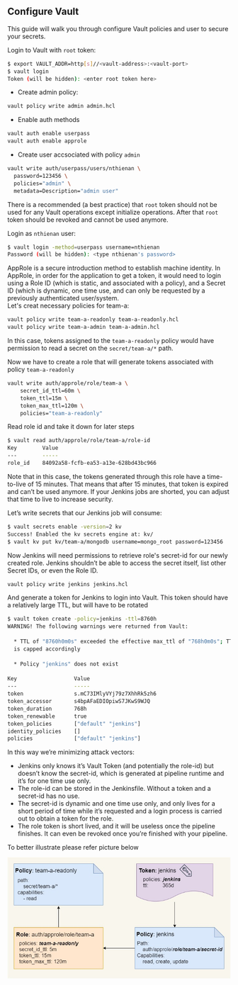 ## Configure Vault

This guide will walk you through configure Vault policies and user to secure your secrets.

Login to Vault with `root` token:
```bash
$ export VAULT_ADDR=http[s]//<vault-address>:<vault-port>
$ vault login
Token (will be hidden): <enter root token here>
```
* Create admin policy:
```bash
vault policy write admin admin.hcl
```
* Enable auth methods
```bash
vault auth enable userpass
vault auth enable approle
```
* Create user accsociated with policy `admin`
```bash
vault write auth/userpass/users/nthienan \
  password=123456 \
  policies="admin" \
  metadata=Description="admin user"
```
There is a recommended (a best practice) that `root` token should not be used for any Vault operations except initialize operations. After that `root` token should be revoked and cannot be used anymore.

Login as `nthienan` user:
```bash
$ vault login -method=userpass username=nthienan
Password (will be hidden): <type nthienan's password>
```
AppRole is a secure introduction method to establish machine identity. In AppRole, in order for the application to get a token, it would need to login using a Role ID (which is static, and associated with a policy), and a Secret ID (which is dynamic, one time use, and can only be requested by a previously authenticated user/system.   
Let's creat necessary policies for team-a:
```bash
vault policy write team-a-readonly team-a-readonly.hcl
vault policy write team-a-admin team-a-admin.hcl
```
In this case, tokens assigned to the `team-a-readonly` policy would have permission to read a secret on the `secret/team-a/*` path.

Now we have to create a role that will generate tokens associated with policy `team-a-readonly`
```bash
vault write auth/approle/role/team-a \
	secret_id_ttl=60m \
	token_ttl=15m \
	token_max_ttl=120m \
	policies="team-a-readonly"
```
Read role id and take it down for later steps
```bash
$ vault read auth/approle/role/team-a/role-id
Key        Value
---        -----
role_id    84092a58-fcfb-ea53-a13e-628bd43bc966
```
Note that in this case, the tokens generated through this role have a time-to-live of 15 minutes. That means that after 15 minutes, that token is expired and can’t be used anymore. If your Jenkins jobs are shorted, you can adjust that time to live to increase security.

Let’s write secrets that our Jenkins job will consume:
```bash
$ vault secrets enable -version=2 kv
Success! Enabled the kv secrets engine at: kv/
$ vault kv put kv/team-a/mongodb username=mongo_root password=123456
```
Now Jenkins will need permissions to retrieve role's secret-id for our newly created role. Jenkins shouldn’t be able to access the secret itself, list other Secret IDs, or even the Role ID.
```bash
vault policy write jenkins jenkins.hcl
```
And generate a token for Jenkins to login into Vault. This token should have a relatively large TTL, but will have to be rotated
```bash
$ vault token create -policy=jenkins -ttl=8760h
WARNING! The following warnings were returned from Vault:

  * TTL of "8760h0m0s" exceeded the effective max_ttl of "768h0m0s"; TTL value
  is capped accordingly

  * Policy "jenkins" does not exist

Key                  Value
---                  -----
token                s.mC73IMlyVYj79z7XhhRk5zh6
token_accessor       s4bpAFaEDIOpiwS7JKwS9WJQ
token_duration       768h
token_renewable      true
token_policies       ["default" "jenkins"]
identity_policies    []
policies             ["default" "jenkins"]
```
In this way we’re minimizing attack vectors:
* Jenkins only knows it’s Vault Token (and potentially the role-id) but doesn’t know the secret-id, which is generated at pipeline runtime and it’s for one time use only.
* The role-id can be stored in the Jenkinsfile. Without a token and a secret-id has no use.
* The secret-id is dynamic and one time use only, and only lives for a short period of time while it’s requested and a login process is carried out to obtain a token for the role.
* The role token is short lived, and it will be useless once the pipeline finishes. It can even be revoked once you’re finished with your pipeline.

To better illustrate please refer picture below

![ACL strategy](../docs/images/acl-strategy.jpg "ACL strategy")
